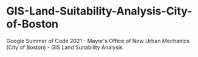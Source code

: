 # GIS-Land-Suitability-Analysis-City-of-Boston
Google Summer of Code 2021 - Mayor's Office of New Urban Mechanics (City of Boston) - GIS Land Suitability Analysis

